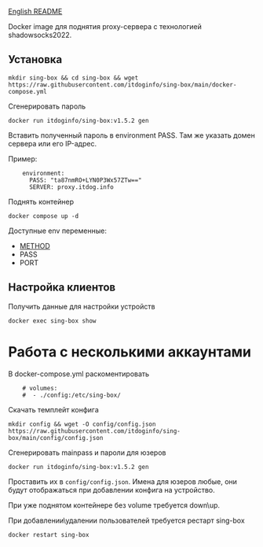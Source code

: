 [English README](https://github.com/itdoginfo/sing-box/blob/main/README.EN.md)

Docker image для поднятия proxy-сервера c технологией shadowsocks2022.

## Установка
```
mkdir sing-box && cd sing-box && wget https://raw.githubusercontent.com/itdoginfo/sing-box/main/docker-compose.yml
```

Сгенерировать пароль
```
docker run itdoginfo/sing-box:v1.5.2 gen
```

Вставить полученный пароль в environment PASS.
Там же указать домен сервера или его IP-адрес.

Пример:
```
    environment:
      PASS: "ta87nmRO+LYN0P3Wx57ZTw=="
      SERVER: proxy.itdog.info
```

Поднять контейнер
```
docker compose up -d
```

Доступные env переменные:
- [METHOD](https://sing-box.sagernet.org/configuration/outbound/shadowsocks/#method)
- PASS
- PORT

## Настройка клиентов
Получить данные для настройки устройств
```
docker exec sing-box show
```

# Работа с несколькими аккаунтами
В docker-compose.yml раскоментировать
```
    # volumes:
    #  - ./config:/etc/sing-box/
```

Скачать темплейт конфига
```
mkdir config && wget -O config/config.json https://raw.githubusercontent.com/itdoginfo/sing-box/main/config/config.json
```

Сгенерировать mainpass и пароли для юзеров
```
docker run itdoginfo/sing-box:v1.5.2 gen
```

Проставить их в `config/config.json`. Имена для юзеров любые, они будут отображаться при добавлении конфига на устройство.

При уже поднятом контейнере без volume требуется down\up.

При добавлении\удалении пользователей требуется рестарт sing-box
```
docker restart sing-box
```
